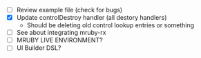 - [ ] Review example file (check for bugs)
- [x] Update controlDestroy handler (all destory handlers)
  + Should be deleting old control lookup entries or something
- [ ] See about integrating mruby-rx
- [ ] MRUBY LIVE ENVIRONMENT?
- [ ] UI Builder DSL?
